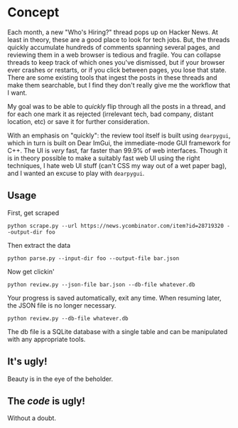 # Concept

Each month, a new "Who's Hiring?" thread pops up on Hacker News.
At least in theory, these are a good place to look for tech jobs.
But, the threads quickly accumulate hundreds of comments spanning several pages,
and reviewing them in a web browser is tedious and fragile. You can
collapse threads to keep track of which ones you've dismissed, but if
your browser ever crashes or restarts, or if you click between pages,
you lose that state.
There are some existing tools that ingest the posts in these threads and
make them searchable, but I find they don't really give me the workflow
that I want.

My goal was to be able to _quickly_ flip through all the posts in a thread,
and for each one mark it as rejected (irrelevant tech, bad company, distant
location, etc) or save it for further consideration.

With an emphasis on "quickly": the review tool itself is built using `dearpygui`,
which in turn is built on Dear ImGui, the immediate-mode GUI framework for C++.
The UI is _very_ fast, far faster than 99.9% of web interfaces. Though it is in
theory possible to make a suitably fast web UI using the right techniques, I hate
web UI stuff (can't CSS my way out of a wet paper bag), and I wanted an excuse
to play with `dearpygui`.


## Usage

First, get scraped

`python scrape.py --url https://news.ycombinator.com/item?id=28719320 --output-dir foo`

Then extract the data

`python parse.py --input-dir foo --output-file bar.json`

Now get clickin'

`python review.py --json-file bar.json --db-file whatever.db`

Your progress is saved automatically, exit any time. When resuming later, the JSON
file is no longer necessary.

`python review.py --db-file whatever.db`

The db file is a SQLite database with a single table and can be manipulated with
any appropriate tools.


## It's ugly!

Beauty is in the eye of the beholder.


## The _code_ is ugly!

Without a doubt.
